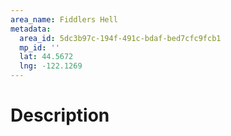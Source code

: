 ```yaml
---
area_name: Fiddlers Hell
metadata:
  area_id: 5dc3b97c-194f-491c-bdaf-bed7cfc9fcb1
  mp_id: ''
  lat: 44.5672
  lng: -122.1269
---
```

# Description
